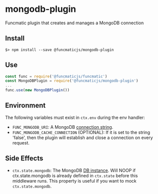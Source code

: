 # mongodb-plugin
Funcmatic plugin that creates and manages a MongoDB connection

## Install

```
$> npm install --save @funcmaticjs/mongodb-plugin
```

## Use

```js
const func = require('@funcmaticjs/funcmatic')
const MongoDBPlugin = require('@funcmaticjs/mongodb-plugin')
...
func.use(new MongoDBPlugin())
```

## Environment

The following variables must exist in `ctx.env` during the env handler:

- `FUNC_MONGODB_URI`: A MongoDB [connection string](https://docs.mongodb.com/manual/reference/connection-string/).
- `FUNC_MONGODB_CACHE_CONNECTION` (OPTIONAL): If it is set to the string 'false', then the plugin will establish and close a connection on every request.

## Side Effects

- `ctx.state.mongodb`: The MongoDB [DB instance](https://mongodb.github.io/node-mongodb-native/3.2/api/Db.html). Will NOOP if ctx.state.mongodb is already defined in `ctx.state` before this middleware runs. This property is useful if you want to mock `ctx.state.mongodb`. 
